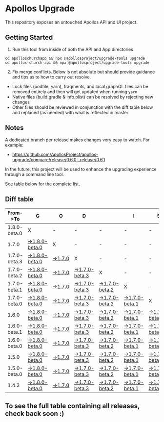 # Apollos Upgrade

This repository exposes an untouched Apollos API and UI project.

## Getting Started

1. Run this tool from inside of both the API and App directories

```
cd apolloschurchapp && npx @apollosproject/upgrade-tools upgrade
cd apollos-church-api && npx @apollosproject/upgrade-tools upgrade
```

2. Fix merge conflicts. Below is not absolute but should provide guidance and tips as to how to carry out resolve.
* Lock files (podfile, yarn), fragments, and local graphQL files can be removed entirely and then will get updated when running `yarn`
* Native files (build.gradle & info.plist) can be resolved by rejecting new changes
* Other files should be reviewed in conjunction with the diff table below and replaced (as needed) with what is reflected in master

## Notes

A dedicated branch per release makes changes very easy
to watch. For example:

* https://github.com/ApollosProject/apollos-upgrade/compare/release/0.6.0...release/0.6.1

In the future, this project will be used to enhance the upgrading experience through a command line tool.

See table below for the complete list.

## Diff table

| From->To     | G                                                                                                                      | O                                                                                                        | D                                                                                                                      |                                                                                                                        | I                                                                                                                      | S                                                                                                                      |                                                                                                          | G                                                                                                                      | O                                                                                                                      | O                                                                                                        | D                                                                                                               | !   |
| ------------ | ---------------------------------------------------------------------------------------------------------------------- | -------------------------------------------------------------------------------------------------------- | ---------------------------------------------------------------------------------------------------------------------- | ---------------------------------------------------------------------------------------------------------------------- | ---------------------------------------------------------------------------------------------------------------------- | ---------------------------------------------------------------------------------------------------------------------- | -------------------------------------------------------------------------------------------------------- | ---------------------------------------------------------------------------------------------------------------------- | ---------------------------------------------------------------------------------------------------------------------- | -------------------------------------------------------------------------------------------------------- | --------------------------------------------------------------------------------------------------------------- | --- |
| 1.8.0-beta.0 | X                                                                                                                      | -                                                                                                        | -                                                                                                                      | -                                                                                                                      | -                                                                                                                      | -                                                                                                                      | -                                                                                                        | -                                                                                                                      | -                                                                                                                      | -                                                                                                        | -                                                                                                               | -   |
| 1.7.0        | [->1.8.0-beta.0](https://github.com/ApollosProject/apollos-upgrade/compare/release/1.7.0..release/1.8.0-beta.0)        | X                                                                                                        | -                                                                                                                      | -                                                                                                                      | -                                                                                                                      | -                                                                                                                      | -                                                                                                        | -                                                                                                                      | -                                                                                                                      | -                                                                                                        | -                                                                                                               | -   |
| 1.7.0-beta.3 | [->1.8.0-beta.0](https://github.com/ApollosProject/apollos-upgrade/compare/release/1.7.0-beta.3..release/1.8.0-beta.0) | [->1.7.0](https://github.com/ApollosProject/apollos-upgrade/compare/release/1.7.0-beta.3..release/1.7.0) | X                                                                                                                      | -                                                                                                                      | -                                                                                                                      | -                                                                                                                      | -                                                                                                        | -                                                                                                                      | -                                                                                                                      | -                                                                                                        | -                                                                                                               | -   |
| 1.7.0-beta.2 | [->1.8.0-beta.0](https://github.com/ApollosProject/apollos-upgrade/compare/release/1.7.0-beta.2..release/1.8.0-beta.0) | [->1.7.0](https://github.com/ApollosProject/apollos-upgrade/compare/release/1.7.0-beta.2..release/1.7.0) | [->1.7.0-beta.3](https://github.com/ApollosProject/apollos-upgrade/compare/release/1.7.0-beta.2..release/1.7.0-beta.3) | X                                                                                                                      | -                                                                                                                      | -                                                                                                                      | -                                                                                                        | -                                                                                                                      | -                                                                                                                      | -                                                                                                        | -                                                                                                               | -   |
| 1.7.0-beta.1 | [->1.8.0-beta.0](https://github.com/ApollosProject/apollos-upgrade/compare/release/1.7.0-beta.1..release/1.8.0-beta.0) | [->1.7.0](https://github.com/ApollosProject/apollos-upgrade/compare/release/1.7.0-beta.1..release/1.7.0) | [->1.7.0-beta.3](https://github.com/ApollosProject/apollos-upgrade/compare/release/1.7.0-beta.1..release/1.7.0-beta.3) | [->1.7.0-beta.2](https://github.com/ApollosProject/apollos-upgrade/compare/release/1.7.0-beta.1..release/1.7.0-beta.2) | X                                                                                                                      | -                                                                                                                      | -                                                                                                        | -                                                                                                                      | -                                                                                                                      | -                                                                                                        | -                                                                                                               | -   |
| 1.7.0-beta.0 | [->1.8.0-beta.0](https://github.com/ApollosProject/apollos-upgrade/compare/release/1.7.0-beta.0..release/1.8.0-beta.0) | [->1.7.0](https://github.com/ApollosProject/apollos-upgrade/compare/release/1.7.0-beta.0..release/1.7.0) | [->1.7.0-beta.3](https://github.com/ApollosProject/apollos-upgrade/compare/release/1.7.0-beta.0..release/1.7.0-beta.3) | [->1.7.0-beta.2](https://github.com/ApollosProject/apollos-upgrade/compare/release/1.7.0-beta.0..release/1.7.0-beta.2) | [->1.7.0-beta.1](https://github.com/ApollosProject/apollos-upgrade/compare/release/1.7.0-beta.0..release/1.7.0-beta.1) | X                                                                                                                      | -                                                                                                        | -                                                                                                                      | -                                                                                                                      | -                                                                                                        | -                                                                                                               | -   |
| 1.6.0        | [->1.8.0-beta.0](https://github.com/ApollosProject/apollos-upgrade/compare/release/1.6.0..release/1.8.0-beta.0)        | [->1.7.0](https://github.com/ApollosProject/apollos-upgrade/compare/release/1.6.0..release/1.7.0)        | [->1.7.0-beta.3](https://github.com/ApollosProject/apollos-upgrade/compare/release/1.6.0..release/1.7.0-beta.3)        | [->1.7.0-beta.2](https://github.com/ApollosProject/apollos-upgrade/compare/release/1.6.0..release/1.7.0-beta.2)        | [->1.7.0-beta.1](https://github.com/ApollosProject/apollos-upgrade/compare/release/1.6.0..release/1.7.0-beta.1)        | [->1.7.0-beta.0](https://github.com/ApollosProject/apollos-upgrade/compare/release/1.6.0..release/1.7.0-beta.0)        | X                                                                                                        | -                                                                                                                      | -                                                                                                                      | -                                                                                                        | -                                                                                                               | -   |
| 1.6.0-beta.1 | [->1.8.0-beta.0](https://github.com/ApollosProject/apollos-upgrade/compare/release/1.6.0-beta.1..release/1.8.0-beta.0) | [->1.7.0](https://github.com/ApollosProject/apollos-upgrade/compare/release/1.6.0-beta.1..release/1.7.0) | [->1.7.0-beta.3](https://github.com/ApollosProject/apollos-upgrade/compare/release/1.6.0-beta.1..release/1.7.0-beta.3) | [->1.7.0-beta.2](https://github.com/ApollosProject/apollos-upgrade/compare/release/1.6.0-beta.1..release/1.7.0-beta.2) | [->1.7.0-beta.1](https://github.com/ApollosProject/apollos-upgrade/compare/release/1.6.0-beta.1..release/1.7.0-beta.1) | [->1.7.0-beta.0](https://github.com/ApollosProject/apollos-upgrade/compare/release/1.6.0-beta.1..release/1.7.0-beta.0) | [->1.6.0](https://github.com/ApollosProject/apollos-upgrade/compare/release/1.6.0-beta.1..release/1.6.0) | X                                                                                                                      | -                                                                                                                      | -                                                                                                        | -                                                                                                               | -   |
| 1.6.0-beta.0 | [->1.8.0-beta.0](https://github.com/ApollosProject/apollos-upgrade/compare/release/1.6.0-beta.0..release/1.8.0-beta.0) | [->1.7.0](https://github.com/ApollosProject/apollos-upgrade/compare/release/1.6.0-beta.0..release/1.7.0) | [->1.7.0-beta.3](https://github.com/ApollosProject/apollos-upgrade/compare/release/1.6.0-beta.0..release/1.7.0-beta.3) | [->1.7.0-beta.2](https://github.com/ApollosProject/apollos-upgrade/compare/release/1.6.0-beta.0..release/1.7.0-beta.2) | [->1.7.0-beta.1](https://github.com/ApollosProject/apollos-upgrade/compare/release/1.6.0-beta.0..release/1.7.0-beta.1) | [->1.7.0-beta.0](https://github.com/ApollosProject/apollos-upgrade/compare/release/1.6.0-beta.0..release/1.7.0-beta.0) | [->1.6.0](https://github.com/ApollosProject/apollos-upgrade/compare/release/1.6.0-beta.0..release/1.6.0) | [->1.6.0-beta.1](https://github.com/ApollosProject/apollos-upgrade/compare/release/1.6.0-beta.0..release/1.6.0-beta.1) | X                                                                                                                      | -                                                                                                        | -                                                                                                               | -   |
| 1.5.0        | [->1.8.0-beta.0](https://github.com/ApollosProject/apollos-upgrade/compare/release/1.5.0..release/1.8.0-beta.0)        | [->1.7.0](https://github.com/ApollosProject/apollos-upgrade/compare/release/1.5.0..release/1.7.0)        | [->1.7.0-beta.3](https://github.com/ApollosProject/apollos-upgrade/compare/release/1.5.0..release/1.7.0-beta.3)        | [->1.7.0-beta.2](https://github.com/ApollosProject/apollos-upgrade/compare/release/1.5.0..release/1.7.0-beta.2)        | [->1.7.0-beta.1](https://github.com/ApollosProject/apollos-upgrade/compare/release/1.5.0..release/1.7.0-beta.1)        | [->1.7.0-beta.0](https://github.com/ApollosProject/apollos-upgrade/compare/release/1.5.0..release/1.7.0-beta.0)        | [->1.6.0](https://github.com/ApollosProject/apollos-upgrade/compare/release/1.5.0..release/1.6.0)        | [->1.6.0-beta.1](https://github.com/ApollosProject/apollos-upgrade/compare/release/1.5.0..release/1.6.0-beta.1)        | [->1.6.0-beta.0](https://github.com/ApollosProject/apollos-upgrade/compare/release/1.5.0..release/1.6.0-beta.0)        | X                                                                                                        | -                                                                                                               | -   |
| 1.5.0-beta.0 | [->1.8.0-beta.0](https://github.com/ApollosProject/apollos-upgrade/compare/release/1.5.0-beta.0..release/1.8.0-beta.0) | [->1.7.0](https://github.com/ApollosProject/apollos-upgrade/compare/release/1.5.0-beta.0..release/1.7.0) | [->1.7.0-beta.3](https://github.com/ApollosProject/apollos-upgrade/compare/release/1.5.0-beta.0..release/1.7.0-beta.3) | [->1.7.0-beta.2](https://github.com/ApollosProject/apollos-upgrade/compare/release/1.5.0-beta.0..release/1.7.0-beta.2) | [->1.7.0-beta.1](https://github.com/ApollosProject/apollos-upgrade/compare/release/1.5.0-beta.0..release/1.7.0-beta.1) | [->1.7.0-beta.0](https://github.com/ApollosProject/apollos-upgrade/compare/release/1.5.0-beta.0..release/1.7.0-beta.0) | [->1.6.0](https://github.com/ApollosProject/apollos-upgrade/compare/release/1.5.0-beta.0..release/1.6.0) | [->1.6.0-beta.1](https://github.com/ApollosProject/apollos-upgrade/compare/release/1.5.0-beta.0..release/1.6.0-beta.1) | [->1.6.0-beta.0](https://github.com/ApollosProject/apollos-upgrade/compare/release/1.5.0-beta.0..release/1.6.0-beta.0) | [->1.5.0](https://github.com/ApollosProject/apollos-upgrade/compare/release/1.5.0-beta.0..release/1.5.0) | X                                                                                                               | -   |
| 1.4.3        | [->1.8.0-beta.0](https://github.com/ApollosProject/apollos-upgrade/compare/release/1.4.3..release/1.8.0-beta.0)        | [->1.7.0](https://github.com/ApollosProject/apollos-upgrade/compare/release/1.4.3..release/1.7.0)        | [->1.7.0-beta.3](https://github.com/ApollosProject/apollos-upgrade/compare/release/1.4.3..release/1.7.0-beta.3)        | [->1.7.0-beta.2](https://github.com/ApollosProject/apollos-upgrade/compare/release/1.4.3..release/1.7.0-beta.2)        | [->1.7.0-beta.1](https://github.com/ApollosProject/apollos-upgrade/compare/release/1.4.3..release/1.7.0-beta.1)        | [->1.7.0-beta.0](https://github.com/ApollosProject/apollos-upgrade/compare/release/1.4.3..release/1.7.0-beta.0)        | [->1.6.0](https://github.com/ApollosProject/apollos-upgrade/compare/release/1.4.3..release/1.6.0)        | [->1.6.0-beta.1](https://github.com/ApollosProject/apollos-upgrade/compare/release/1.4.3..release/1.6.0-beta.1)        | [->1.6.0-beta.0](https://github.com/ApollosProject/apollos-upgrade/compare/release/1.4.3..release/1.6.0-beta.0)        | [->1.5.0](https://github.com/ApollosProject/apollos-upgrade/compare/release/1.4.3..release/1.5.0)        | [->1.5.0-beta.0](https://github.com/ApollosProject/apollos-upgrade/compare/release/1.4.3..release/1.5.0-beta.0) | X   |

## To see the full table containing all releases, check back soon :)
